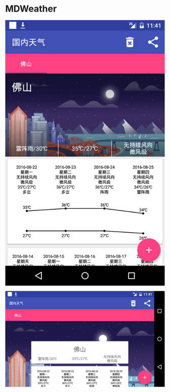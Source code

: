 # MDWeather

![img1](https://github.com/Fndroid/MDWeather/blob/master/imgs/Screenshot_20160821-194108.png)

![img2](https://github.com/Fndroid/MDWeather/blob/master/imgs/Screenshot_20160821-194152.png)
